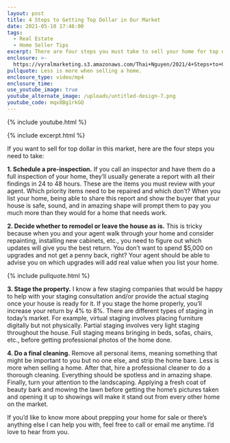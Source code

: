 ```yaml
---
layout: post
title: 4 Steps to Getting Top Dollar in Our Market
date: 2021-05-10 17:46:00
tags:
  - Real Estate
  - Home Seller Tips
excerpt: There are four steps you must take to sell your home for top dollar.
enclosure: >-
  https://vyralmarketing.s3.amazonaws.com/Thai+Nguyen/2021/4+Steps+to+Getting+Top+Dollar+in+Our+Market+(2).mp4
pullquote: Less is more when selling a home.
enclosure_type: video/mp4
enclosure_time:
use_youtube_image: true
youtube_alternate_image: /uploads/untitled-design-7.png
youtube_code: mqx8Bg1rkGQ
---
```

{% include youtube.html %}

{% include excerpt.html %}

If you want to sell for top dollar in this market, here are the four steps you need to take:

**1\. Schedule a pre-inspection.** If you call an inspector and have them do a full inspection of your home, they’ll usually generate a report with all their findings in 24 to 48 hours. These are the items you must review with your agent. Which priority items need to be repaired and which don’t? When you list your home, being able to share this report and show the buyer that your house is safe, sound, and in amazing shape will prompt them to pay you much more than they would for a home that needs work.&nbsp;

**2\. Decide whether to remodel or leave the house as is.** This is tricky because when you and your agent walk through your home and consider repainting, installing new cabinets, etc., you need to figure out which updates will give you the best return. You don’t want to spend $5,000 on upgrades and not get a penny back, right? Your agent should be able to advise you on which upgrades will add real value when you list your home.

{% include pullquote.html %}

**3\. Stage the property.** I know a few staging companies that would be happy to help with your staging consultation and/or provide the actual staging once your house is ready for it. If you stage the home properly, you’ll increase your return by 4% to 8%. There are different types of staging in today’s market. For example, virtual staging involves placing furniture digitally but not physically. Partial staging involves very light staging throughout the house. Full staging means bringing in beds, sofas, chairs, etc., before getting professional photos of the home done.&nbsp;

**4\. Do a final cleaning.** Remove all personal items, meaning something that might be important to you but no one else, and strip the home bare. Less is more when selling a home. After that, hire a professional cleaner to do a thorough cleaning. Everything should be spotless and in amazing shape. Finally, turn your attention to the landscaping. Applying a fresh coat of beauty bark and mowing the lawn before getting the home’s pictures taken and opening it up to showings will make it stand out from every other home on the market.&nbsp;

If you’d like to know more about prepping your home for sale or there’s anything else I can help you with, feel free to call or email me anytime. I’d love to hear from you.